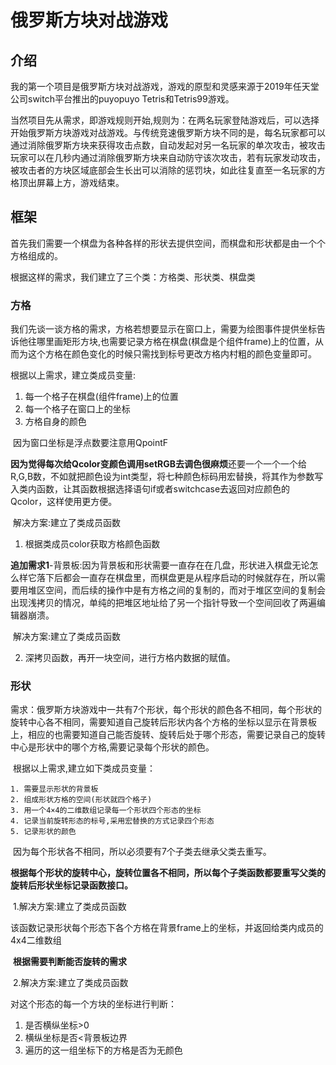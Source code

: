 # 俄罗斯方块对战游戏

## 介绍

我的第一个项目是俄罗斯方块对战游戏，游戏的原型和灵感来源于2019年任天堂公司switch平台推出的puyopuyo Tetris和Tetris99游戏。

当然项目先从需求，即游戏规则开始,规则为：在两名玩家登陆游戏后，可以选择开始俄罗斯方块游戏对战游戏。与传统竞速俄罗斯方块不同的是，每名玩家都可以通过消除俄罗斯方块来获得攻击点数，自动发起对另一名玩家的单次攻击，被攻击玩家可以在几秒内通过消除俄罗斯方块来自动防守该次攻击，若有玩家发动攻击，被攻击者的方块区域底部会生长出可以消除的惩罚块，如此往复直至一名玩家的方格顶出屏幕上方，游戏结束。

## 框架

首先我们需要一个棋盘为各种各样的形状去提供空间，而棋盘和形状都是由一个个方格组成的。

根据这样的需求，我们建立了三个类：方格类、形状类、棋盘类

### 方格

我们先谈一谈方格的需求，方格若想要显示在窗口上，需要为绘图事件提供坐标告诉他往哪里画矩形方块,也需要记录方格在棋盘(棋盘是个组件frame)上的位置，从而为这个方格在颜色变化的时候只需找到标号更改方格内村粗的颜色变量即可。

根据以上需求，建立类成员变量:

1. 每一个格子在棋盘(组件frame)上的位置
2. 每一个格子在窗口上的坐标
3. 方格自身的颜色

​	因为窗口坐标是浮点数要注意用QpointF

​	**因为觉得每次给Qcolor变颜色调用setRGB去调色很麻烦**还要一个一个一个给R,G,B数，不如就把颜色设为int类型，将七种颜色标码用宏替换，将其作为参数写入类内函数，让其函数根据选择语句if或者switchcase去返回对应颜色的Qcolor，这样使用更方便。

​	解决方案:建立了类成员函数

1. 根据类成员color获取方格颜色函数

​	**追加需求1**-背景板:因为背景板和形状需要一直存在在几盘，形状进入棋盘无论怎么样它落下后都会一直存在棋盘里，而棋盘更是从程序启动的时候就存在，所以需要用堆区空间，而后续的操作中是有方格之间的复制的，而对于堆区空间的复制会出现浅拷贝的情况，单纯的把堆区地址给了另一个指针导致一个空间回收了两遍编辑器崩溃。

​	解决方案:建立了类成员函数

2. 深拷贝函数，再开一块空间，进行方格内数据的赋值。

### 形状

​	需求：俄罗斯方块游戏中一共有7个形状，每个形状的颜色各不相同，每个形状的旋转中心各不相同，需要知道自己旋转后形状内各个方格的坐标以显示在背景板上，相应的也需要知道自己能否旋转、旋转后处于哪个形态，需要记录自己的旋转中心是形状中的哪个方格,需要记录每个形状的颜色。



​	根据以上需求,建立如下类成员变量：

 	1. 需要显示形状的背景板
 	2. 组成形状方格的空间(形状就四个格子)
 	3. 用一个4×4的二维数组记录每一个形状四个形态的坐标
 	4. 记录当前旋转形态的标号,采用宏替换的方式记录四个形态
 	5. 记录形状的颜色

​	因为每个形状各不相同，所以必须要有7个子类去继承父类去重写。

​	**根据每个形状的旋转中心，旋转位置各不相同，所以每个子类函数都要重写父类的旋转后形状坐标记录函数接口。**

​	1.解决方案:建立了类成员函数

​	该函数记录形状每个形态下各个方格在背景frame上的坐标，并返回给类内成员的4x4二维数组

​	**根据需要判断能否旋转的需求**

​	2.解决方案:建立了类成员函数

对这个形态的每一个方块的坐标进行判断：

1. 是否横纵坐标>0
2. 横纵坐标是否<背景板边界
3. 遍历的这一组坐标下的方格是否为无颜色